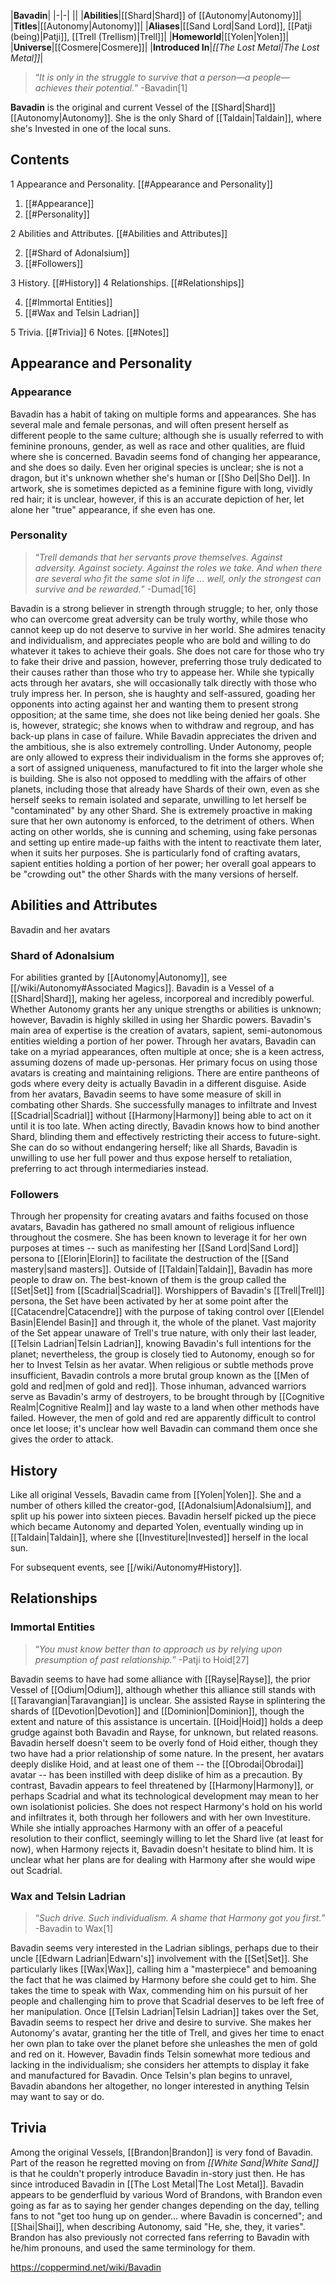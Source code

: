 |**Bavadin**|
|-|-|
||
|**Abilities**|[[Shard\|Shard]] of [[Autonomy\|Autonomy]]|
|**Titles**|[[Autonomy\|Autonomy]]|
|**Aliases**|[[Sand Lord\|Sand Lord]], [[Patji (being)\|Patji]], [[Trell (Trellism)\|Trell]]|
|**Homeworld**|[[Yolen\|Yolen]]|
|**Universe**|[[Cosmere\|Cosmere]]|
|**Introduced In**|*[[The Lost Metal\|The Lost Metal]]*|

>“*It is only in the struggle to survive that a person—a people—achieves their potential.*”
\-Bavadin[1]


**Bavadin** is the original and current Vessel of the [[Shard\|Shard]] [[Autonomy\|Autonomy]]. She is the only Shard of [[Taldain\|Taldain]], where she's Invested in one of the local suns.

## Contents

1 Appearance and Personality. [[#Appearance and Personality]] 

1. [[#Appearance]] 
1. [[#Personality]] 


2 Abilities and Attributes. [[#Abilities and Attributes]] 

2. [[#Shard of Adonalsium]] 
2. [[#Followers]] 


3 History. [[#History]] 
4 Relationships. [[#Relationships]] 

4. [[#Immortal Entities]] 
4. [[#Wax and Telsin Ladrian]] 


5 Trivia. [[#Trivia]] 
6 Notes. [[#Notes]] 


## Appearance and Personality
 
### Appearance
Bavadin has a habit of taking on multiple forms and appearances. She has several male and female personas, and will often present herself as different people to the same culture; although she is usually referred to with feminine pronouns, gender, as well as race and other qualities, are fluid where she is concerned. Bavadin seems fond of changing her appearance, and she does so daily. Even her original species is unclear; she is not a dragon, but it's unknown whether she's human or [[Sho Del\|Sho Del]]. In artwork, she is sometimes depicted as a feminine figure with long, vividly red hair; it is unclear, however, if this is an accurate depiction of her, let alone her "true" appearance, if she even has one.

### Personality
>“*Trell demands that her servants prove themselves. Against adversity. Against society. Against the roles we take. And when there are several who fit the same slot in life … well, only the strongest can survive and be rewarded.*”
\-Dumad[16]


Bavadin is a strong believer in strength through struggle; to her, only those who can overcome great adversity can be truly worthy, while those who cannot keep up do not deserve to survive in her world. She admires tenacity and individualism, and appreciates people who are bold and willing to do whatever it takes to achieve their goals. She does not care for those who try to fake their drive and passion, however, preferring those truly dedicated to their causes rather than those who try to appease her. While she typically acts through her avatars, she will occasionally talk directly with those who truly impress her. In person, she is haughty and self-assured, goading her opponents into acting against her and wanting them to present strong opposition; at the same time, she does not like being denied her goals. She is, however, strategic; she knows when to withdraw and regroup, and has back-up plans in case of failure.
While Bavadin appreciates the driven and the ambitious, she is also extremely controlling. Under Autonomy, people are only allowed to express their individualism in the forms she approves of; a sort of assigned uniqueness, manufactured to fit into the larger whole she is building. She is also not opposed to meddling with the affairs of other planets, including those that already have Shards of their own, even as she herself seeks to remain isolated and separate, unwilling to let herself be "contaminated" by any other Shard. She is extremely proactive in making sure that her own autonomy is enforced, to the detriment of others.
When acting on other worlds, she is cunning and scheming, using fake personas and setting up entire made-up faiths with the intent to reactivate them later, when it suits her purposes. She is particularly fond of crafting avatars, sapient entities holding a portion of her power; her overall goal appears to be "crowding out" the other Shards with the many versions of herself.

## Abilities and Attributes
  Bavadin and her avatars
### Shard of Adonalsium
For abilities granted by [[Autonomy\|Autonomy]], see [[/wiki/Autonomy#Associated Magics]].
Bavadin is a Vessel of a [[Shard\|Shard]], making her ageless, incorporeal and incredibly powerful. Whether Autonomy grants her any unique strengths or abilities is unknown; however, Bavadin is highly skilled in using her Shardic powers.
Bavadin's main area of expertise is the creation of avatars, sapient, semi-autonomous entities wielding a portion of her power. Through her avatars, Bavadin can take on a myriad appearances, often multiple at once; she is a keen actress, assuming dozens of made up-personas. Her primary focus on using those avatars is creating and maintaining religions. There are entire pantheons of gods where every deity is actually Bavadin in a different disguise.
Aside from her avatars, Bavadin seems to have some measure of skill in combating other Shards. She successfully manages to infiltrate and Invest [[Scadrial\|Scadrial]] without [[Harmony\|Harmony]] being able to act on it until it is too late. When acting directly, Bavadin knows how to bind another Shard, blinding them and effectively restricting their access to future-sight. She can do so without endangering herself; like all Shards, Bavadin is unwilling to use her full power and thus expose herself to retaliation, preferring to act through intermediaries instead.

### Followers
Through her propensity for creating avatars and faiths focused on those avatars, Bavadin has gathered no small amount of religious influence throughout the cosmere. She has been known to leverage it for her own purposes at times -- such as manifesting her [[Sand Lord\|Sand Lord]] persona to [[Elorin\|Elorin]] to facilitate the destruction of the [[Sand mastery\|sand masters]].
Outside of [[Taldain\|Taldain]], Bavadin has more people to draw on. The best-known of them is the group called the [[Set\|Set]] from [[Scadrial\|Scadrial]]. Worshippers of Bavadin's [[Trell\|Trell]] persona, the Set have been activated by her at some point after the [[Catacendre\|Catacendre]] with the purpose of taking control over [[Elendel Basin\|Elendel Basin]] and through it, the whole of the planet. Vast majority of the Set appear unaware of Trell's true nature, with only their last leader, [[Telsin Ladrian\|Telsin Ladrian]], knowing Bavadin's full intentions for the planet; nevertheless, the group is closely tied to Autonomy, enough so for her to Invest Telsin as her avatar.
When religious or subtle methods prove insufficient, Bavadin controls a more brutal group known as the [[Men of gold and red\|men of gold and red]]. Those inhuman, advanced warriors serve as Bavadin's army of destroyers, to be brought through by [[Cognitive Realm\|Cognitive Realm]] and lay waste to a land when other methods have failed. However, the men of gold and red are apparently difficult to control once let loose; it's unclear how well Bavadin can command them once she gives the order to attack.

## History
Like all original Vessels, Bavadin came from [[Yolen\|Yolen]]. She and a number of others killed the creator-god, [[Adonalsium\|Adonalsium]], and split up his power into sixteen pieces. Bavadin herself picked up the piece which became Autonomy and departed Yolen, eventually winding up in [[Taldain\|Taldain]], where she [[Investiture\|Invested]] herself in the local sun.

For subsequent events, see [[/wiki/Autonomy#History]].
## Relationships
### Immortal Entities
>“*You must know better than to approach us by relying upon presumption of past relationship.*”
\-Patji to Hoid[27]


Bavadin seems to have had some alliance with [[Rayse\|Rayse]], the prior Vessel of [[Odium\|Odium]], although whether this alliance still stands with [[Taravangian\|Taravangian]] is unclear. She assisted Rayse in splintering the shards of [[Devotion\|Devotion]] and [[Dominion\|Dominion]], though the extent and nature of this assistance is uncertain. [[Hoid\|Hoid]] holds a deep grudge against both Bavadin and Rayse, for unknown, but related reasons. Bavadin herself doesn't seem to be overly fond of Hoid either, though they two have had a prior relationship of some nature. In the present, her avatars deeply dislike Hoid, and at least one of them -- the [[Obrodai\|Obrodai]] avatar -- has been instilled with deep dislike of him as a precaution.
By contrast, Bavadin appears to feel threatened by [[Harmony\|Harmony]], or perhaps Scadrial and what its technological development may mean to her own isolationist policies. She does not respect Harmony's hold on his world and infiltrates it, both through her followers and with her own Investiture. While she intially approaches Harmony with an offer of a peaceful resolution to their conflict, seemingly willing to let the Shard live (at least for now), when Harmony rejects it, Bavadin doesn't hesitate to blind him. It is unclear what her plans are for dealing with Harmony after she would wipe out Scadrial.

### Wax and Telsin Ladrian
>“*Such drive. Such individualism. A shame that Harmony got you first.*”
\-Bavadin to Wax[1]


Bavadin seems very interested in the Ladrian siblings, perhaps due to their uncle [[Edwarn Ladrian\|Edwarn's]] involvement with the [[Set\|Set]]. She particularly likes [[Wax\|Wax]], calling him a "masterpiece" and bemoaning the fact that he was claimed by Harmony before she could get to him. She takes the time to speak with Wax, commending him on his pursuit of her people and challenging him to prove that Scadrial deserves to be left free of her manipulation.
Once [[Telsin Ladrian\|Telsin Ladrian]] takes over the Set, Bavadin seems to respect her drive and desire to survive. She makes her Autonomy's avatar, granting her the title of Trell, and gives her time to enact her own plan to take over the planet before she unleashes the men of gold and red on it. However, Bavadin finds Telsin somewhat more tedious and lacking in the individualism; she considers her attempts to display it fake and manufactured for Bavadin. Once Telsin's plan begins to unravel, Bavadin abandons her altogether, no longer interested in anything Telsin may want to say or do.

## Trivia
Among the original Vessels, [[Brandon\|Brandon]] is very fond of Bavadin. Part of the reason he regretted moving on from *[[White Sand\|White Sand]]* is that he couldn't properly introduce Bavadin in-story just then. He has since introduced Bavadin in [[The Lost Metal\|The Lost Metal]].
Bavadin appears to be genderfluid by various Word of Brandons, with Brandon even going as far as to saying her gender changes depending on the day, telling fans to not "get too hung up on gender... where Bavadin is concerned"; and [[Shai\|Shai]], when describing Autonomy, said "He, she, they, it varies". Brandon has also previously not corrected fans referring to Bavadin with he/him pronouns, and used the same terminology for them.


https://coppermind.net/wiki/Bavadin